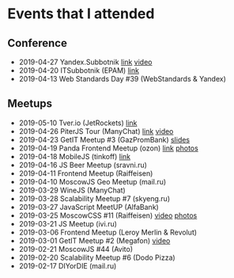 # Events that I attended

## Conference

* 2019-04-27 Yandex.Subbotnik [link](https://events.yandex.ru/events/yasubbotnik/27-april-2019/) [video](https://www.youtube.com/watch?v=jPqNyF0hH3k)
* 2019-04-20 ITSubbotnik (EPAM) [link](https://events.epam.com/events/itsubbotnik-msk-spring-2019)
* 2019-04-13 Web Standards Day #39 (WebStandards & Yandex)

## Meetups

* 2019-05-10 Tver.io (JetRockets) [link](https://meetup.com/tverio/events/260568718) 
* 2019-04-26 PiterJS Tour (ManyChat) [link](https://medium.com/piterjs/tour-1-b4a4bf911f56) [video](https://www.youtube.com/watch?v=MueYSY2ZO4Y)
* 2019-04-23 GetIT Meetup #3 (GazPromBank) [slides](https://dropbox.com/sh/1atkxtu59x6itc1/AAAYyQuGNyIvGV5_ec09gXPda)
* 2019-04-19 Panda Frontend Meetup (ozon) [link](http://panda-meetup.ru/msk-frontend-meetup) [photos](https://vk.com/album-167150595_262410117)
* 2019-04-18 MobileJS (tinkoff) [link](https://meetup.tinkoff.ru/events/mobile-js)
* 2019-04-16 JS Beer Meetup (sravni.ru)
* 2019-04-11 Frontend Meetup (Raiffeisen)
* 2019-04-10 MoscowJS Geo Meetup (mail.ru)
* 2019-03-29 WineJS (ManyChat)
* 2019-03-28 Scalability Meetup #7 (skyeng.ru)
* 2019-03-27 JavaScript MeetUP (AlfaBank)
* 2019-03-25 MoscowCSS #11 (Raiffeisen) [video](https://www.youtube.com/watch?v=ijZTu7aVJtg) [photos](https://fb.com/1311819698861824/photos/?tab=album&album_id=2212829628760822)
* 2019-03-21 JS Meetup (ivi.ru)
* 2019-03-06 Frontend Meetup (Leroy Merlin & Revolut)
* 2019-03-01 GetIT Meetup #2 (Megafon) [video](https://www.youtube.com/watch?v=EoU20VuZh6Q)
* 2019-02-21 MoscowJS #44 (Avito)
* 2019-02-20 Scalability Meetup #6 (Dodo Pizza)
* 2019-02-17 DIYorDIE (mail.ru)

